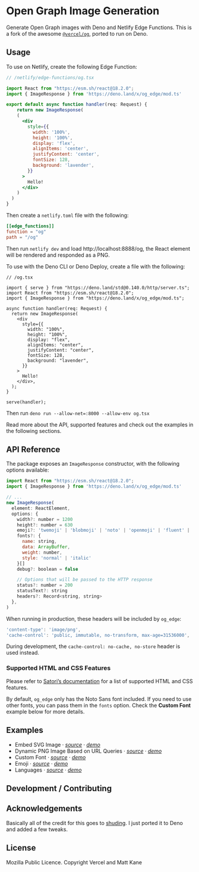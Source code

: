 # Open Graph Image Generation

Generate Open Graph images with Deno and Netlify Edge Functions. This is a fork
of the awesome [`@vercel/og`](https://www.npmjs.com/package/@vercel/og), ported
to run on Deno.

## Usage

To use on Netlify, create the following Edge Function:

```jsx
// /netlify/edge-functions/og.tsx

import React from "https://esm.sh/react@18.2.0";
import { ImageResponse } from 'https://deno.land/x/og_edge/mod.ts'

export default async function handler(req: Request) {
    return new ImageResponse(
    (
      <div
        style={{
          width: '100%',
          height: '100%',
          display: 'flex',
          alignItems: 'center',
          justifyContent: 'center',
          fontSize: 128,
          background: 'lavender',
        }}
      >
        Hello!
      </div>
    )
  )
}
```

Then create a `netlify.toml` file with the following:

```toml
[[edge_functions]]
function = "og"
path = "/og"
```

Then run `netlify dev` and load http://localhost:8888/og, the React element will
be rendered and responded as a PNG.

To use with the Deno CLI or Deno Deploy, create a file with the following:

```tsx
// /og.tsx

import { serve } from "https://deno.land/std@0.140.0/http/server.ts";
import React from "https://esm.sh/react@18.2.0";
import { ImageResponse } from "https://deno.land/x/og_edge/mod.ts";

async function handler(req: Request) {
  return new ImageResponse(
    <div
      style={{
        width: "100%",
        height: "100%",
        display: "flex",
        alignItems: "center",
        justifyContent: "center",
        fontSize: 128,
        background: "lavender",
      }}
    >
      Hello!
    </div>,
  );
}

serve(handler);
```

Then run `deno run --allow-net=:8000 --allow-env og.tsx`

Read more about the API, supported features and check out the examples in the
following sections.

## API Reference

The package exposes an `ImageResponse` constructor, with the following options
available:

```jsx
import React from "https://esm.sh/react@18.2.0";
import { ImageResponse } from 'https://deno.land/x/og_edge/mod.ts'

// ...
new ImageResponse(
  element: ReactElement,
  options: {
    width?: number = 1200
    height?: number = 630
    emoji?: 'twemoji' | 'blobmoji' | 'noto' | 'openmoji' | 'fluent' | 'fluentFlat' = 'twemoji',
    fonts?: {
      name: string,
      data: ArrayBuffer,
      weight: number,
      style: 'normal' | 'italic'
    }[]
    debug?: boolean = false

    // Options that will be passed to the HTTP response
    status?: number = 200
    statusText?: string
    headers?: Record<string, string>
  },
)
```

When running in production, these headers will be included by `og_edge`:

```jsx
'content-type': 'image/png',
'cache-control': 'public, immutable, no-transform, max-age=31536000',
```

During development, the `cache-control: no-cache, no-store` header is used
instead.

### Supported HTML and CSS Features

Please refer to
[Satori’s documentation](https://github.com/vercel/satori#documentation) for a
list of supported HTML and CSS features.

By default, `og_edge` only has the Noto Sans font included. If you need to use
other fonts, you can pass them in the `fonts` option. Check the **Custom Font**
example below for more details.

## Examples

- Embed SVG Image · [_source_](/netlify/edge-functions/image-svg.tsx) ·
  [_demo_](https://og-examples.netlify.app/api/image-svg)
- Dynamic PNG Image Based on URL Queries ·
  [_source_](/netlify/edge-functions/dynamic-image.tsx) ·
  [_demo_](https://og-examples.netlify.app/api/dynamic-image?username=ascorbic)
- Custom Font · [_source_](/netlify/edge-functions/custom-font.tsx) ·
  [_demo_](https://og-examples.netlify.app/api/custom-font)
- Emoji · [_source_](/netlify/edge-functions/emoji.tsx) ·
  [_demo_](https://og-examples.netlify.app/api/emoji)
- Languages · [_source_](/netlify/edge-functions/language.tsx) ·
  [_demo_](https://og-examples.netlify.app/api/language)

## Development / Contributing

## Acknowledgements

Basically all of the credit for this goes to
[shuding](https://github.com/shuding). I just ported it to Deno and added a few
tweaks.

## License

Mozilla Public Licence. Copyright Vercel and Matt Kane

